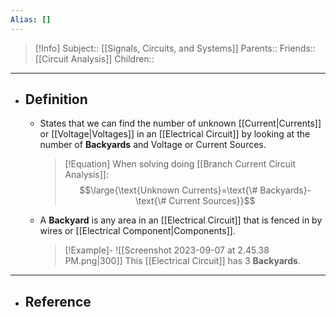 ```yaml
---
Alias: []
---
```

> [!Info]
> Subject:: [[Signals, Circuits, and Systems]]
> Parents:: 
> Friends:: [[Circuit Analysis]]
> Children:: 
---
- ## Definition
	- States that we can find the number of unknown [[Current|Currents]] or [[Voltage|Voltages]] in an [[Electrical Circuit]] by looking at the number of **Backyards** and Voltage or Current Sources.
	  > [!Equation]
	  > When solving doing [[Branch Current Circuit Analysis]]:
	  > $$\large{\text{Unknown Currents}=\text{\# Backyards}-\text{\# Current Sources}}$$
	- A **Backyard** is any area in an [[Electrical Circuit]] that is fenced in by wires or [[Electrical Component|Components]].
	  > [!Example]-
	  > ![[Screenshot 2023-09-07 at 2.45.38 PM.png|300]]
	  > This [[Electrical Circuit]] has $3$ **Backyards**.
---
- ## Reference